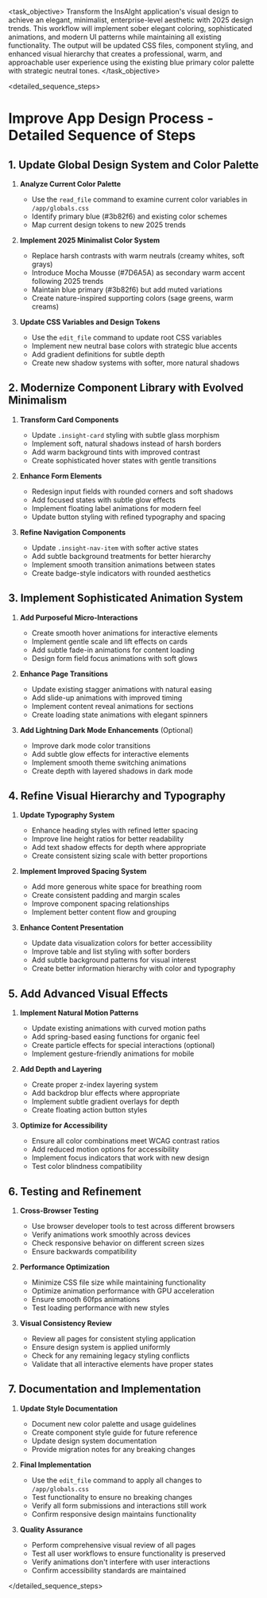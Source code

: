 <task name="Improve App Design">

<task_objective>
Transform the InsAIght application's visual design to achieve an elegant, minimalist, enterprise-level aesthetic with 2025 design trends. This workflow will implement sober elegant coloring, sophisticated animations, and modern UI patterns while maintaining all existing functionality. The output will be updated CSS files, component styling, and enhanced visual hierarchy that creates a professional, warm, and approachable user experience using the existing blue primary color palette with strategic neutral tones.
</task_objective>

<detailed_sequence_steps>
# Improve App Design Process - Detailed Sequence of Steps

## 1. Update Global Design System and Color Palette

1. **Analyze Current Color Palette**
   - Use the `read_file` command to examine current color variables in `/app/globals.css`
   - Identify primary blue (#3b82f6) and existing color schemes
   - Map current design tokens to new 2025 trends

2. **Implement 2025 Minimalist Color System**
   - Replace harsh contrasts with warm neutrals (creamy whites, soft grays)
   - Introduce Mocha Mousse (#7D6A5A) as secondary warm accent following 2025 trends
   - Maintain blue primary (#3b82f6) but add muted variations
   - Create nature-inspired supporting colors (sage greens, warm creams)

3. **Update CSS Variables and Design Tokens**
   - Use the `edit_file` command to update root CSS variables
   - Implement new neutral base colors with strategic blue accents
   - Add gradient definitions for subtle depth
   - Create new shadow systems with softer, more natural shadows

## 2. Modernize Component Library with Evolved Minimalism

1. **Transform Card Components**
   - Update `.insight-card` styling with subtle glass morphism
   - Implement soft, natural shadows instead of harsh borders
   - Add warm background tints with improved contrast
   - Create sophisticated hover states with gentle transitions

2. **Enhance Form Elements**
   - Redesign input fields with rounded corners and soft shadows
   - Add focused states with subtle glow effects
   - Implement floating label animations for modern feel
   - Update button styling with refined typography and spacing

3. **Refine Navigation Components**
   - Update `.insight-nav-item` with softer active states
   - Add subtle background treatments for better hierarchy
   - Implement smooth transition animations between states
   - Create badge-style indicators with rounded aesthetics

## 3. Implement Sophisticated Animation System

1. **Add Purposeful Micro-Interactions**
   - Create smooth hover animations for interactive elements
   - Implement gentle scale and lift effects on cards
   - Add subtle fade-in animations for content loading
   - Design form field focus animations with soft glows

2. **Enhance Page Transitions**
   - Update existing stagger animations with natural easing
   - Add slide-up animations with improved timing
   - Implement content reveal animations for sections
   - Create loading state animations with elegant spinners

3. **Add Lightning Dark Mode Enhancements** (Optional)
   - Improve dark mode color transitions
   - Add subtle glow effects for interactive elements
   - Implement smooth theme switching animations
   - Create depth with layered shadows in dark mode

## 4. Refine Visual Hierarchy and Typography

1. **Update Typography System**
   - Enhance heading styles with refined letter spacing
   - Improve line height ratios for better readability
   - Add text shadow effects for depth where appropriate
   - Create consistent sizing scale with better proportions

2. **Implement Improved Spacing System**
   - Add more generous white space for breathing room
   - Create consistent padding and margin scales
   - Improve component spacing relationships
   - Implement better content flow and grouping

3. **Enhance Content Presentation**
   - Update data visualization colors for better accessibility
   - Improve table and list styling with softer borders
   - Add subtle background patterns for visual interest
   - Create better information hierarchy with color and typography

## 5. Add Advanced Visual Effects

1. **Implement Natural Motion Patterns**
   - Update existing animations with curved motion paths
   - Add spring-based easing functions for organic feel
   - Create particle effects for special interactions (optional)
   - Implement gesture-friendly animations for mobile

2. **Add Depth and Layering**
   - Create proper z-index layering system
   - Add backdrop blur effects where appropriate
   - Implement subtle gradient overlays for depth
   - Create floating action button styles

3. **Optimize for Accessibility**
   - Ensure all color combinations meet WCAG contrast ratios
   - Add reduced motion options for accessibility
   - Implement focus indicators that work with new design
   - Test color blindness compatibility

## 6. Testing and Refinement

1. **Cross-Browser Testing**
   - Use browser developer tools to test across different browsers
   - Verify animations work smoothly across devices
   - Check responsive behavior on different screen sizes
   - Ensure backwards compatibility

2. **Performance Optimization**
   - Minimize CSS file size while maintaining functionality
   - Optimize animation performance with GPU acceleration
   - Ensure smooth 60fps animations
   - Test loading performance with new styles

3. **Visual Consistency Review**
   - Review all pages for consistent styling application
   - Ensure design system is applied uniformly
   - Check for any remaining legacy styling conflicts
   - Validate that all interactive elements have proper states

## 7. Documentation and Implementation

1. **Update Style Documentation**
   - Document new color palette and usage guidelines
   - Create component style guide for future reference
   - Update design system documentation
   - Provide migration notes for any breaking changes

2. **Final Implementation**
   - Use the `edit_file` command to apply all changes to `/app/globals.css`
   - Test functionality to ensure no breaking changes
   - Verify all form submissions and interactions still work
   - Confirm responsive design maintains functionality

3. **Quality Assurance**
   - Perform comprehensive visual review of all pages
   - Test all user workflows to ensure functionality is preserved
   - Verify animations don't interfere with user interactions
   - Confirm accessibility standards are maintained

</detailed_sequence_steps>

</task>